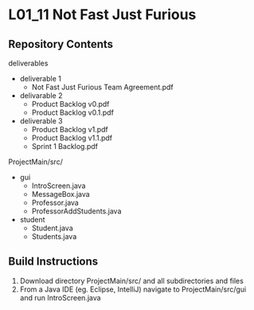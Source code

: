 # L01_11 Not Fast Just Furious

## Repository Contents
deliverables
* deliverable 1
  * Not Fast Just Furious Team Agreement.pdf
* delivarable 2
  * Product Backlog v0.pdf
  * Product Backlog v0.1.pdf
* deliverable 3
  * Product Backlog v1.pdf
  * Product Backlog v1.1.pdf
  * Sprint 1 Backlog.pdf

ProjectMain/src/
* gui
  * IntroScreen.java
  * MessageBox.java
  * Professor.java
  * ProfessorAddStudents.java
* student
  * Student.java
  * Students.java

## Build Instructions
1. Download directory ProjectMain/src/ and all subdirectories and files
2. From a Java IDE (eg. Eclipse, IntelliJ) navigate to ProjectMain/src/gui and run IntroScreen.java
